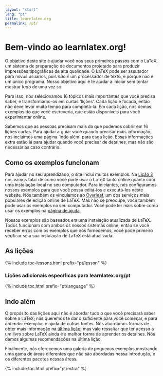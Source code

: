 ```yaml
---
layout: "start"
lang: "pt"
title: learnlatex.org
permalink: /pt/
---
```


# Bem-vindo ao learnlatex.org!

O objetivo deste site é ajudar você nos seus primeiros passos com o LaTeX, um
sistema de preparação de documentos projetado para produzir impressões
tipográficas de alta qualidade.  O LaTeX pode ser assutador para novos usuários,
pois _não é_ um processador de texto, e porque não é um único programa.  Nosso
objetivo aqui é te ajudar a iniciar sem tentar mostrar _tudo_ de uma vez só.

Para isso, nós selecionamos 16 tópicos mais importantes que você precisa saber,
e transformamo-os em curtas 'lições'.  Cada lição é focada, então não deve levar
muito tempo para completá-la.  Em cada lição, nós demos exemplos do que você
escreveria, que estão disponíveis para você experimentar online.

Sabemos que as pessoas precisam mais do que podemos cobrir em 16 lições curtas.
Para ajudar a guiar você quando precisar mais informação, nós incluímos uma
página 'indo além' para cada lição.  Essas informações extra estão lá para
ajudar quando você precisar de detalhes, mas não são necessárias caso contrário.

## Como os exemplos funcionam

Para ajudar no seu aprendizado, o site inclui muitos exemplos.  Na
[Lição 2](lesson-02) nós vamos falar de como você pode usar o LaTeX tanto
online quanto com uma instalação local no seu computador.  Para iniciantes, nós
configuramos nossos exemplos para que você possa editá-los e executá-los neste
website.  Nós também os vinculamos ao [Overleaf](https://www.overleaf.com), um
dos serviços mais populares de edição online de LaTeX.  Mas não se preocupe,
você também pode usar os exemplos no seu computador.  Você pode ler mais sobre
como usar os exemplos na [página de ajuda](help).

Nossos exemplos são baseados em uma instalação atualizada de LaTeX.  Todos
funcionam com ambos os nossos sistemas online, então se você receber erros com
os exemplos que nós fornecemos, você pode primeiro verificar se a sua instalação
de LaTeX está atualizada.

<h2 id="toc">As lições</h2>

{% include toc-lessons.html  prefix="pt/lesson" %}

### Lições adicionais específicas para learnlatex.org/pt

{% include toc.html  prefix="pt/language" %}

## Indo além

O propósito das lições aqui não é abordar tudo o que você precisará saber sobre
o LaTeX; nós queremos te dar o suficiente para você começar, e para _entender_
exemplos e ajuda de outras fontes.  Nós abordamos formas de obter mais
informação na [última lição](lesson-16), mas vale ressaltar que ter acesso a
um livro sobre LaTeX ainda é a melhor forma de aprender os detalhes.  Nós damos
algumas recomendações na última lição.

Finalmente, nós oferecemos uma galeria de pequenos exemplos mostrando uma gama
de áreas diferentes que não são abordadas nessa introdução, e os diferentes
pacotes nessas áreas.

{% include toc.html prefix="pt/extra" %}
